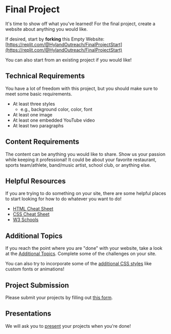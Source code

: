 # Final Project
It's time to show off what you've learned! For the final project, create a website about anything you would like.

If desired, start by **forking** this Empty Website: [https://replit.com/@HylandOutreach/FinalProjectStart](https://replit.com/@HylandOutreach/FinalProjectStart)

You can also start from an existing project if you would like!

## Technical Requirements
You have a lot of freedom with this project, but you should make sure to meet some basic requirements.

- At least three styles
  - e.g., background color, color, font
- At least one image
- At least one embedded YouTube video
- At least two paragraphs

## Content Requirements
The content can be anything you would like to share. Show us your passion while keeping it professional! It could be about your favorite restaurant, sports team/athlete, band/music artist, school club, or anything else.

## Helpful Resources
If you are trying to do something on your site, there are some helpful places to start looking for how to do whatever you want to do!

- [HTML Cheat Sheet](HtmlCheatsheet.md)
- [CSS Cheat Sheet](CssCheatsheet.md)
- [W3 Schools](https://w3schools.com)

## Additional Topics
If you reach the point where you are "done" with your website, take a look at the [Additional Topics](https://hylandtechoutreach.github.io/coding-activities/HtmlCssJsContinued/AdditionalTopicChallenges.html). Complete some of the challenges on your site.

You can also try to incorporate some of the [additional CSS styles](../MoreCss2/StudentDesc.md) like custom fonts or animations!

## Project Submission
Please submit your projects by filling out [this form](https://forms.gle/P7x1jgvzyH4BsiQSA).

## Presentations
We will ask you to [present](Presentations.md) your projects when you're done!
